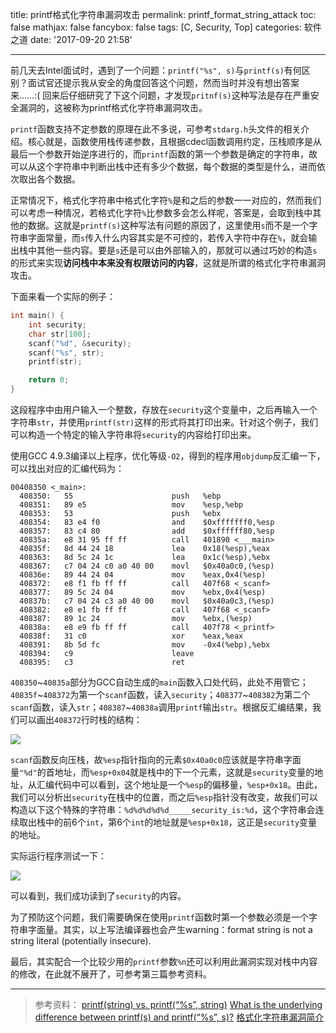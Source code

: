 title: printf格式化字符串漏洞攻击
permalink: printf_format_string_attack
toc: false
mathjax: false
fancybox: false
tags: [C,  Security, Top]
categories: 软件之道
date: '2017-09-20 21:58'

---

前几天去Intel面试时，遇到了一个问题：`printf("%s", s)`与`printf(s)`有何区别？面试官还提示我从安全的角度回答这个问题，然而当时并没有想出答案来……:( 回来后仔细研究了下这个问题，才发现`pritnf(s)`这种写法是存在严重安全漏洞的，这被称为printf格式化字符串漏洞攻击。

<!--more-->

`printf`函数支持不定参数的原理在此不多说，可参考`stdarg.h`头文件的相关介绍。核心就是，函数使用栈传递参数，且根据cdecl函数调用约定，压栈顺序是从最后一个参数开始逆序进行的，而`printf`函数的第一个参数是确定的字符串，故可以从这个字符串中判断出栈中还有多少个数据，每个数据的类型是什么，进而依次取出各个数据。

正常情况下，格式化字符串中格式化字符`%`是和之后的参数一一对应的，然而我们可以考虑一种情况，若格式化字符`%`比参数多会怎么样呢，答案是，会取到栈中其他的数据。这就是`printf(s)`这种写法有问题的原因了，这里使用`s`而不是一个字符串字面常量，而`s`传入什么内容其实是不可控的，若传入字符中存在`%`，就会输出栈中其他一些内容。要是`s`还是可以由外部输入的，那就可以通过巧妙的构造`s`的形式来实现**访问栈中本来没有权限访问的内容**，这就是所谓的格式化字符串漏洞攻击。

下面来看一个实际的例子：

```c
int main() {
	int security;
	char str[100];
	scanf("%d", &security);
	scanf("%s", str);
	printf(str);

	return 0;
}
```

这段程序中由用户输入一个整数，存放在`security`这个变量中，之后再输入一个字符串`str`，并使用`printf(str)`这样的形式将其打印出来。针对这个例子，我们可以构造一个特定的输入字符串将`security`的内容给打印出来。

使用GCC 4.9.3编译以上程序，优化等级`-O2`，得到的程序用`objdump`反汇编一下，可以找出对应的汇编代码为：

```x86asm
00408350 <_main>:
  408350:	55                   	push   %ebp
  408351:	89 e5                	mov    %esp,%ebp
  408353:	53                   	push   %ebx
  408354:	83 e4 f0             	and    $0xfffffff0,%esp
  408357:	83 c4 80             	add    $0xffffff80,%esp
  40835a:	e8 31 95 ff ff       	call   401890 <___main>
  40835f:	8d 44 24 18          	lea    0x18(%esp),%eax
  408363:	8d 5c 24 1c          	lea    0x1c(%esp),%ebx
  408367:	c7 04 24 c0 a0 40 00 	movl   $0x40a0c0,(%esp)
  40836e:	89 44 24 04          	mov    %eax,0x4(%esp)
  408372:	e8 f1 fb ff ff       	call   407f68 <_scanf>
  408377:	89 5c 24 04          	mov    %ebx,0x4(%esp)
  40837b:	c7 04 24 c3 a0 40 00 	movl   $0x40a0c3,(%esp)
  408382:	e8 e1 fb ff ff       	call   407f68 <_scanf>
  408387:	89 1c 24             	mov    %ebx,(%esp)
  40838a:	e8 e9 fb ff ff       	call   407f78 <_printf>
  40838f:	31 c0                	xor    %eax,%eax
  408391:	8b 5d fc             	mov    -0x4(%ebp),%ebx
  408394:	c9                   	leave  
  408395:	c3                   	ret    
```

`408350`~`40835a`部分为GCC自动生成的`main`函数入口处代码，此处不用管它；`40835f`~`408372`为第一个`scanf`函数，读入`security`；`408377`~`408382`为第二个`scanf`函数，读入`str`；`408387`~`40838a`调用`printf`输出`str`。根据反汇编结果，我们可以画出`408372`行时栈的结构：

![](https://gmf.shengnengjin.cn/scanf_stack.svg)

`scanf`函数反向压栈，故`%esp`指针指向的元素`$0x40a0c0`应该就是字符串字面量`"%d"`的首地址，而`%esp+0x04`就是栈中的下一个元素，这就是`security`变量的地址，从汇编代码中可以看到，这个地址是一个`%esp`的偏移量，`%esp+0x18`。由此，我们可以分析出`security`在栈中的位置，而之后`%esp`指针没有改变，故我们可以构造以下这个特殊的字符串：`%d%d%d%d%d_____security_is:%d`，这个字符串会连续取出栈中的前6个`int`，第6个`int`的地址就是`%esp+0x18`，这正是`security`变量的地址。

实际运行程序测试一下：

![](https://gmf.shengnengjin.cn/20170920214800.png)

可以看到，我们成功读到了`security`的内容。

为了预防这个问题，我们需要确保在使用`printf`函数时第一个参数必须是一个字符串字面量。其实，以上写法编译器也会产生warning：format string is not a string literal (potentially insecure).

最后，其实配合一个比较少用的`printf`参数`%n`还可以利用此漏洞实现对栈中内容的修改，在此就不展开了，可参考第三篇参考资料。

----------

> 参考资料：
> [printf(string) vs. printf(“%s”, string)](https://stackoverflow.com/questions/13692044/printfstring-vs-printfs-string)
> [What is the underlying difference between printf(s) and printf(“%s”, s)?](https://stackoverflow.com/questions/39415536/what-is-the-underlying-difference-between-printfs-and-printfs-s)
> [格式化字符串漏洞简介](https://paper.seebug.org/papers/Archive/drops2/%E6%A0%BC%E5%BC%8F%E5%8C%96%E5%AD%97%E7%AC%A6%E4%B8%B2%E6%BC%8F%E6%B4%9E%E7%AE%80%E4%BB%8B.html)
